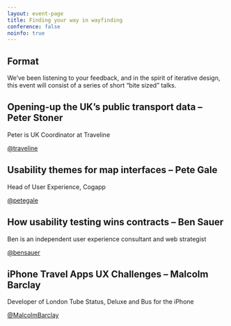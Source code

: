 ```yaml
---
layout: event-page
title: Finding your way in wayfinding
conference: false
noinfo: true
---
```


## Format
We’ve been listening to your feedback, and in the spirit of iterative design, this event will consist of a series of short “bite sized” talks.

## Opening-up the UK’s public transport data – Peter Stoner

Peter is UK Coordinator at Traveline

[@traveline](http://twitter.com/traveline "")

## Usability themes for map interfaces – Pete Gale

Head of User Experience, Cogapp

[@petegale](http://twitter.com/petegale "")

## How usability testing wins contracts – Ben Sauer

Ben is an independent user experience consultant and web strategist

[@bensauer](http://twitter.com/bensauer "")

## iPhone Travel Apps UX Challenges – Malcolm Barclay

Developer of London Tube Status, Deluxe and Bus for the iPhone

[@MalcolmBarclay](http://twitter.com/MalcolmBarclay "")
